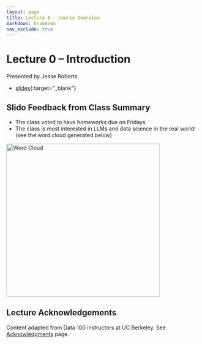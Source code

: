 ```yaml
---
layout: page
title: Lecture 0 – Course Overview
markdown: kramdown
nav_exclude: true
---
```


# Lecture 0 – Introduction

Presented by Jesse Roberts


- [slides](https://docs.google.com/presentation/d/1WpQ4Y49L_cKJ3uyF6irlWu_X0-6qBQm97-UvR3hLCsk/edit?usp=sharing){:target="_blank"}
<!-- - [code](https://data100.datahub.berkeley.edu/hub/user-redirect/git-pull?repo=https%3A%2F%2Fgithub.com%2FDS-100%2Ffa24-student&urlpath=lab%2Ftree%2Ffa24-student%2Flecture%2Flec01%2Flec01.ipynb&branch=main){:target="_blank"} -->
<!-- - [code HTML](../../resources/assets/lectures/lec01/lec01.html) -->


## Slido Feedback from Class Summary

- The class voted to have homeworks due on Fridays
- The class is most interested in LLMs and data science in the real world! (see the word cloud generated below)

<img src="./../../resources/assets/images/Interests.jpg" alt="Word Cloud" width="400"/>



## Lecture Acknowledgements

Content adapted from Data 100 instructors at UC Berkeley. See [Acknowledgments](../../acks) page.

